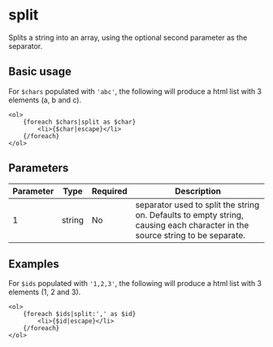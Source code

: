 # split

Splits a string into an array, using the optional second parameter as the separator.

## Basic usage

For `$chars` populated with `'abc'`, the following will produce a html list with 3 elements (a, b and c).
```smarty
<ol>
    {foreach $chars|split as $char}
        <li>{$char|escape}</li>
    {/foreach}
</ol>
```

## Parameters

| Parameter | Type   | Required | Description                                                                                                                  |
|-----------|--------|----------|------------------------------------------------------------------------------------------------------------------------------|
| 1         | string | No       | separator used to split the string on. Defaults to empty string, causing each character in the source string to be separate. |

## Examples


For `$ids` populated with `'1,2,3'`, the following will produce a html list with 3 elements (1, 2 and 3).
```smarty
<ol>
    {foreach $ids|split:',' as $id}
        <li>{$id|escape}</li>
    {/foreach}
</ol>
```